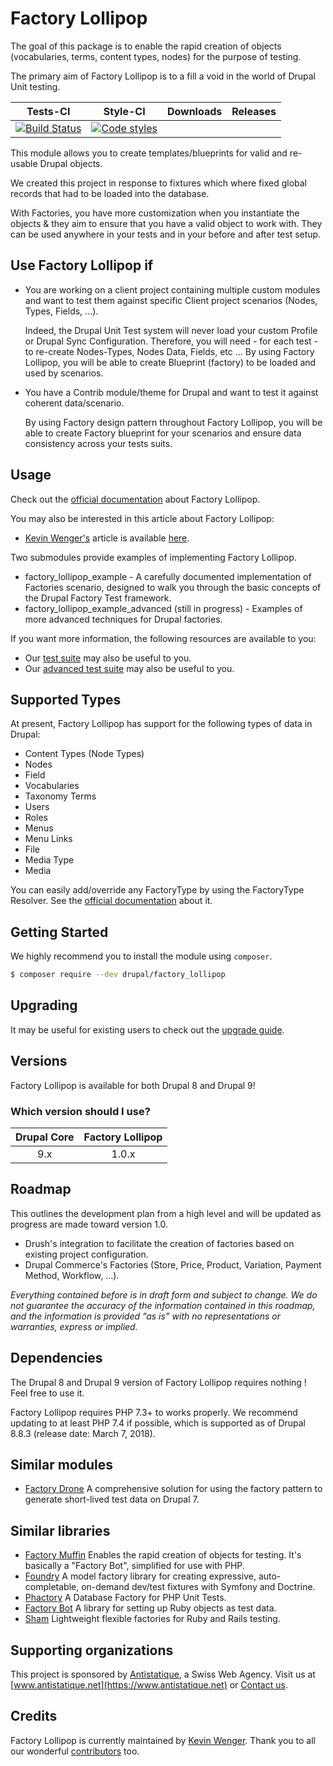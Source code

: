 # Factory Lollipop

The goal of this package is to enable the rapid creation of objects (vocabularies, terms, content types, nodes) for the purpose of testing.

The primary aim of Factory Lollipop is to a fill a void in the world of Drupal Unit testing.

|       Tests-CI        |        Style-CI         |        Downloads        |         Releases         |
|:----------------------:|:-----------------------:|:-----------------------:|:------------------------:|
| [![Build Status](https://github.com/antistatique/drupal-factory-lollipop/workflows/Continuous%20integration/badge.svg)](https://github.com/antistatique/drupal-factory-lollipop/actions?query=workflow%3A%22Continuous+integration%22) | [![Code styles](https://github.com/antistatique/drupal-factory-lollipop/workflows/Code%20styles/badge.svg)](https://github.com/antistatique/drupal-factory-lollipop/actions?query=workflow%3A%22Code+styles%22) |  |  |

This module allows you to create templates/blueprints for valid and re-usable Drupal objects.

We created this project in response to fixtures which where fixed global records that had to be loaded into the database.

With Factories, you have more customization when you instantiate the objects & they aim to ensure that you have a valid object to work with.
They can be used anywhere in your tests and in your before and after test setup.

## Use Factory Lollipop if

  * You are working on a client project containing multiple custom modules and want to test them against specific Client project scenarios (Nodes, Types, Fields, ...).

    Indeed, the Drupal Unit Test system will never load your custom Profile or Drupal Sync Configuration. Therefore, you will need - for each test - to re-create Nodes-Types, Nodes Data, Fields, etc ...
    By using Factory Lollipop, you will be able to create Blueprint (factory) to be loaded and used by scenarios.

  * You have a Contrib module/theme for Drupal and want to test it against coherent data/scenario.

    By using Factory design pattern throughout Factory Lollipop, you will be able to create Factory blueprint for your scenarios and ensure data consistency across your tests suits.

## Usage

Check out the [official documentation](https://www.drupal.org/docs/contributed-modules/factory-lollipop) about Factory Lollipop.

You may also be interested in this article about Factory Lollipop:

  * [Kevin Wenger's](https://github.com/wengerk) article is available [here]().

Two submodules provide examples of implementing Factory Lollipop.

  * factory_lollipop_example - A carefully documented implementation of Factories scenario, designed to walk you through the basic concepts of the Drupal Factory Test framework.
  * factory_lollipop_example_advanced (still in progress) - Examples of more advanced techniques for Drupal factories.

If you want more information, the following resources are available to you:

  * Our [test suite](tests) may also be useful to you.
  * Our [advanced test suite](tests/modules/factory_lollipop_test) may also be useful to you.

## Supported Types

At present, Factory Lollipop has support for the following types of data in Drupal:

  * Content Types (Node Types)
  * Nodes
  * Field
  * Vocabularies
  * Taxonomy Terms
  * Users
  * Roles
  * Menus
  * Menu Links
  * File
  * Media Type
  * Media

You can easily add/override any FactoryType by using the FactoryType Resolver. See the [official documentation](https://www.drupal.org/docs/contributed-modules/factory-lollipop) about it.

## Getting Started

We highly recommend you to install the module using `composer`.

```bash
$ composer require --dev drupal/factory_lollipop
```

## Upgrading

It may be useful for existing users to check out the [upgrade guide](UPGRADING.md).

## Versions

Factory Lollipop is available for both Drupal 8 and Drupal 9!

### Which version should I use?

|Drupal Core|Factory Lollipop|
|:---------:|:--------------:|
|9.x        |1.0.x           |

## Roadmap

This outlines the development plan from a high level and will be updated as progress are made toward version 1.0.

  * Drush's integration to facilitate the creation of factories based on existing project configuration.
  * Drupal Commerce's Factories (Store, Price, Product, Variation, Payment Method, Workflow, ...).

_Everything contained before is in draft form and subject to change. We do not guarantee the accuracy of the information contained in this roadmap, and the information is provided “as is” with no representations or warranties, express or implied._

## Dependencies

The Drupal 8 and Drupal 9 version of Factory Lollipop requires nothing !
Feel free to use it.

Factory Lollipop requires PHP 7.3+ to works properly. We recommend updating to at least PHP 7.4 if possible, which is supported as of Drupal 8.8.3 (release date: March 7, 2018).

## Similar modules

  * [Factory Drone](https://www.drupal.org/project/factorydrone) A comprehensive solution for using the factory pattern to generate short-lived test data on Drupal 7.

## Similar libraries

  * [Factory Muffin](https://github.com/thephpleague/factory-muffin) Enables the rapid creation of objects for testing. It's basically a "Factory Bot", simplified for use with PHP.
  * [Foundry](https://github.com/zenstruck/foundry) A model factory library for creating expressive, auto-completable, on-demand dev/test fixtures with Symfony and Doctrine.
  * [Phactory](https://github.com/chriskite/phactory) A Database Factory for PHP Unit Tests.
  * [Factory Bot](https://github.com/thoughtbot/factory_bot) A library for setting up Ruby objects as test data.
  * [Sham](https://github.com/panthomakos/sham/) Lightweight flexible factories for Ruby and Rails testing.

## Supporting organizations

This project is sponsored by [Antistatique](https://www.antistatique.net), a Swiss Web Agency.
Visit us at [www.antistatique.net](https://www.antistatique.net) or
[Contact us](mailto:info@antistatique.net).

## Credits

Factory Lollipop is currently maintained by [Kevin Wenger](https://github.com/wengerk). Thank you to all our wonderful [contributors](https://github.com/antistatique/drupal-factory-lollipop/contributors) too.
